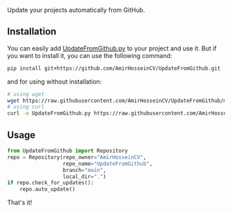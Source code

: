 Update your projects automatically from GitHub.

## Installation
You can easily add [UpdateFromGithub.py](https://github.com/AmirHosseinCV/UpdateFromGithub/blob/main/UpdateFromGithub.py) to your project and use it. But if you want to install it, you can use the following command:
```bash
pip install git+https://github.com/AmirHosseinCV/UpdateFromGithub.git
```
and for using without installation:
```bash
# using wget
wget https://raw.githubusercontent.com/AmirHosseinCV/UpdateFromGithub/main/UpdateFromGithub.py
# using curl
curl -o UpdateFromGithub.py https://raw.githubusercontent.com/AmirHosseinCV/UpdateFromGithub/main/UpdateFromGithub.py
```
## Usage

```python
from UpdateFromGithub import Repository
repo = Repository(repo_owner="AmirHosseinCV",
                  repo_name="UpdateFromGithub",
                  branch="main",
                  local_dir=".")
if repo.check_for_updates():
    repo.auto_update()
```
That's it!